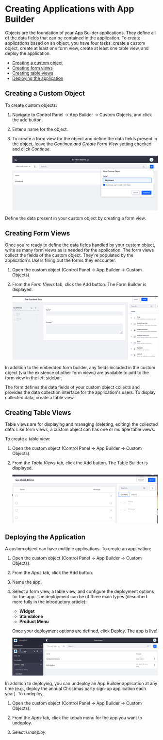 # Creating Applications with App Builder

Objects are the foundation of your App Builder applications. They define all of the data fields that can be contained in the application. To create applications based on an object, you have four tasks: create a custom object, create at least one form view, create at least one table view, and deploy the application.

* [Creating a custom object](#creating-a-custom-object)
* [Creating form views](#creating-form-views)
* [Creating table views](#creating-table-views)
* [Deploying the application](#deploying-the-application)

## Creating a Custom Object

To create custom objects:

1. Navigate to Control Panel &rarr; App Builder &rarr; Custom Objects, and click the add button.

1. Enter a name for the object.

1. To create a form view for the object and define the data fields present in the object, leave the _Continue and Create Form View_ setting checked and click _Continue_.

    ![Creating a custom object is the first step to writing an App Builder application.](./creating-applications-with-app-builder/images/01.png)

Define the data present in your custom object by creating a form view.

## Creating Form Views

Once you're ready to define the data fields handled by your custom object, write as many form views as is needed for the application. The form views collect the fields of the custom object. They're populated by the application's Users filling out the forms they encounter.

1. Open the custom object (Control Panel &rarr; App Builder &rarr; Custom Objects).

1. From the _Form Views_ tab, click the Add button. The Form Builder is displayed.

    ![Use the form builder embedded inside the App Builder to create form views.](./creating-applications-with-app-builder/images/02.png)

In addition to the embedded form builder, any fields included in the custom object (via the existence of other form views) are available to add to the form view in the left sidebar.

The form defines the data fields of your custom object collects and provides the data collection interface for the application's users. To display collected data, create a table view.

## Creating Table Views

Table views are for displaying and managing (deleting, editing) the collected data. Like form views, a custom object can has one or multiple table views.

To create a table view:

1. Open the custom object (Control Panel &rarr; App Builder &rarr; Custom Objects).

1. From the _Table Views_ tab, click the Add button. The Table Builder is displayed.

    ![Use the table builder embedded inside the App Builder to create table views.](./creating-applications-with-app-builder/images/03.png)

## Deploying the Application

A custom object can have multiple applications. To create an application:

1. Open the custom object (Control Panel &rarr; App Builder &rarr; Custom Objects).

1. From the _Apps_ tab, click the Add button.

1. Name the app.

1. Select a form view, a table view, and configure the deployment options for the app. The deployment can be of three main types (described more fully in the introductory article):

    * **Widget**
    * **Standalone**
    * **Product Menu**

    Once your deployment options are defined, click Deploy. The app is live!

    ![Here's a simple application deployed to the Site Menu (one of the Product Menu deployment options).](./creating-applications-with-app-builder/images/04.png)

In addition to deploying, you can undeploy an App Builder application at any time (e.g., deploy the annual Christmas party sign-up application each year). To undeploy,

1. Open the custom object (Control Panel &rarr; App Builder &rarr; Custom Objects).

1. From the _Apps_ tab, click the kebab menu for the app you want to undeploy.

1. Select _Undeploy_.

